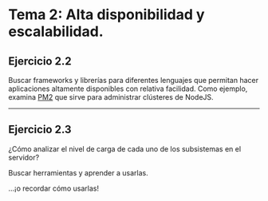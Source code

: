 # Tema 2: Alta disponibilidad y escalabilidad.  
## Ejercicio 2.2    

Buscar frameworks y librerías para diferentes lenguajes que permitan hacer aplicaciones altamente disponibles con relativa facilidad.
Como ejemplo, examina [PM2](https://github.com/Unitech/pm2) que sirve para administrar clústeres de NodeJS.    

- - -  

## Ejercicio 2.3    

¿Cómo analizar el nivel de carga de cada uno de los subsistemas en el servidor?  

Buscar herramientas y aprender a usarlas.    

...¡o recordar cómo usarlas!  
